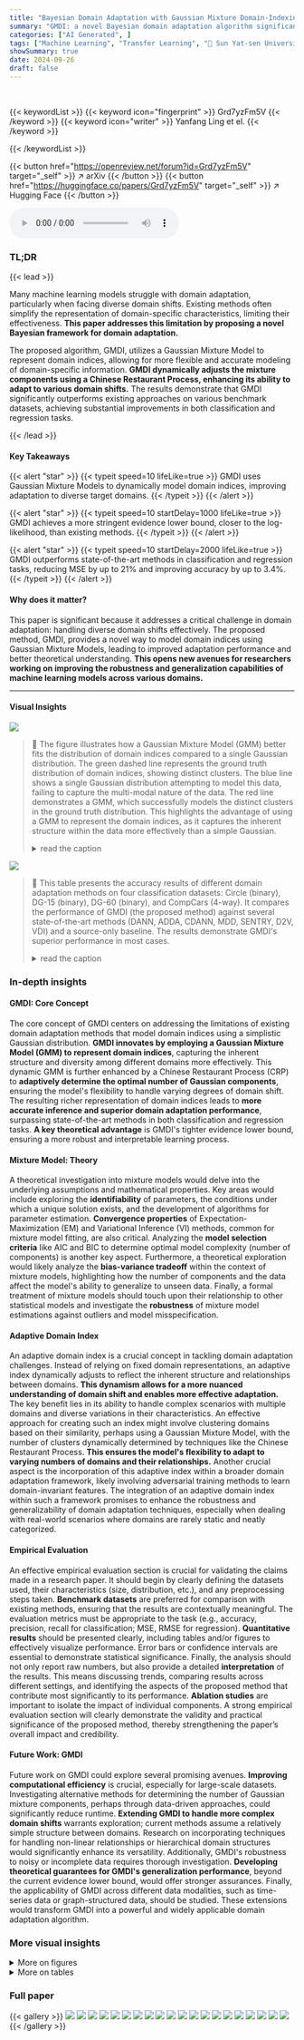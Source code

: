 ```yaml
---
title: "Bayesian Domain Adaptation with Gaussian Mixture Domain-Indexing"
summary: "GMDI: a novel Bayesian domain adaptation algorithm significantly improves adaptation by dynamically modeling domain indices using Gaussian Mixture Models, outperforming state-of-the-art methods."
categories: ["AI Generated", ]
tags: ["Machine Learning", "Transfer Learning", "🏢 Sun Yat-sen University",]
showSummary: true
date: 2024-09-26
draft: false
---
```


<br>

{{< keywordList >}}
{{< keyword icon="fingerprint" >}} Grd7yzFm5V {{< /keyword >}}
{{< keyword icon="writer" >}} Yanfang Ling et el. {{< /keyword >}}
 
{{< /keywordList >}}

{{< button href="https://openreview.net/forum?id=Grd7yzFm5V" target="_self" >}}
↗ arXiv
{{< /button >}}
{{< button href="https://huggingface.co/papers/Grd7yzFm5V" target="_self" >}}
↗ Hugging Face
{{< /button >}}



<audio controls>
    <source src="https://ai-paper-reviewer.com/Grd7yzFm5V/podcast.wav" type="audio/wav">
    Your browser does not support the audio element.
</audio>


### TL;DR


{{< lead >}}

Many machine learning models struggle with domain adaptation, particularly when facing diverse domain shifts. Existing methods often simplify the representation of domain-specific characteristics, limiting their effectiveness.  **This paper addresses this limitation by proposing a novel Bayesian framework for domain adaptation.**



The proposed algorithm, GMDI, utilizes a Gaussian Mixture Model to represent domain indices, allowing for more flexible and accurate modeling of domain-specific information.  **GMDI dynamically adjusts the mixture components using a Chinese Restaurant Process, enhancing its ability to adapt to various domain shifts.**  The results demonstrate that GMDI significantly outperforms existing approaches on various benchmark datasets, achieving substantial improvements in both classification and regression tasks.

{{< /lead >}}


#### Key Takeaways

{{< alert "star" >}}
{{< typeit speed=10 lifeLike=true >}} GMDI uses Gaussian Mixture Models to dynamically model domain indices, improving adaptation to diverse target domains. {{< /typeit >}}
{{< /alert >}}

{{< alert "star" >}}
{{< typeit speed=10 startDelay=1000 lifeLike=true >}} GMDI achieves a more stringent evidence lower bound, closer to the log-likelihood, than existing methods. {{< /typeit >}}
{{< /alert >}}

{{< alert "star" >}}
{{< typeit speed=10 startDelay=2000 lifeLike=true >}} GMDI outperforms state-of-the-art methods in classification and regression tasks, reducing MSE by up to 21% and improving accuracy by up to 3.4%. {{< /typeit >}}
{{< /alert >}}

#### Why does it matter?
This paper is significant because it addresses a critical challenge in domain adaptation: handling diverse domain shifts effectively.  The proposed method, GMDI, provides a novel way to model domain indices using Gaussian Mixture Models, leading to improved adaptation performance and better theoretical understanding.  **This opens new avenues for researchers working on improving the robustness and generalization capabilities of machine learning models across various domains.**

------
#### Visual Insights



![](https://ai-paper-reviewer.com/Grd7yzFm5V/figures_1_1.jpg)

> 🔼 The figure illustrates how a Gaussian Mixture Model (GMM) better fits the distribution of domain indices compared to a single Gaussian distribution.  The green dashed line represents the ground truth distribution of domain indices, showing distinct clusters. The blue line shows a single Gaussian distribution attempting to model this data, failing to capture the multi-modal nature of the data. The red line demonstrates a GMM, which successfully models the distinct clusters in the ground truth distribution. This highlights the advantage of using a GMM to represent the domain indices, as it captures the inherent structure within the data more effectively than a simple Gaussian.
> <details>
> <summary>read the caption</summary>
> Figure 1: Illustration of domain indices modeled by different distributions.
> </details>





![](https://ai-paper-reviewer.com/Grd7yzFm5V/tables_7_1.jpg)

> 🔼 This table presents the accuracy results of different domain adaptation methods on four classification datasets: Circle (binary), DG-15 (binary), DG-60 (binary), and CompCars (4-way).  It compares the performance of GMDI (the proposed method) against several state-of-the-art methods (DANN, ADDA, CDANN, MDD, SENTRY, D2V, VDI) and a source-only baseline. The results demonstrate GMDI's superior performance in most cases.
> <details>
> <summary>read the caption</summary>
> Table 1: Accuracy on binary classification tasks (Circle, DG-15, and DG-60) and 4-way classification task (CompCars).
> </details>





### In-depth insights


#### GMDI: Core Concept
The core concept of GMDI centers on addressing the limitations of existing domain adaptation methods that model domain indices using a simplistic Gaussian distribution.  **GMDI innovates by employing a Gaussian Mixture Model (GMM) to represent domain indices**, capturing the inherent structure and diversity among different domains more effectively.  This dynamic GMM is further enhanced by a Chinese Restaurant Process (CRP) to **adaptively determine the optimal number of Gaussian components**, ensuring the model's flexibility to handle varying degrees of domain shift.  The resulting richer representation of domain indices leads to **more accurate inference and superior domain adaptation performance**, surpassing state-of-the-art methods in both classification and regression tasks.  **A key theoretical advantage** is GMDI's tighter evidence lower bound, ensuring a more robust and interpretable learning process.

#### Mixture Model: Theory
A theoretical investigation into mixture models would delve into the underlying assumptions and mathematical properties.  Key areas would include exploring the **identifiability** of parameters, the conditions under which a unique solution exists, and the development of algorithms for parameter estimation.  **Convergence properties** of Expectation-Maximization (EM) and Variational Inference (VI) methods, common for mixture model fitting, are also critical.  Analyzing the **model selection criteria** like AIC and BIC to determine optimal model complexity (number of components) is another key aspect.  Furthermore, a theoretical exploration would likely analyze the **bias-variance tradeoff** within the context of mixture models, highlighting how the number of components and the data affect the model's ability to generalize to unseen data.  Finally, a formal treatment of mixture models should touch upon their relationship to other statistical models and investigate the **robustness** of mixture model estimations against outliers and model misspecification.

#### Adaptive Domain Index
An adaptive domain index is a crucial concept in tackling domain adaptation challenges.  Instead of relying on fixed domain representations, an adaptive index dynamically adjusts to reflect the inherent structure and relationships between domains. **This dynamism allows for a more nuanced understanding of domain shift and enables more effective adaptation.**  The key benefit lies in its ability to handle complex scenarios with multiple domains and diverse variations in their characteristics.  An effective approach for creating such an index might involve clustering domains based on their similarity, perhaps using a Gaussian Mixture Model, with the number of clusters dynamically determined by techniques like the Chinese Restaurant Process. **This ensures the model's flexibility to adapt to varying numbers of domains and their relationships.**  Another crucial aspect is the incorporation of this adaptive index within a broader domain adaptation framework, likely involving adversarial training methods to learn domain-invariant features.  The integration of an adaptive domain index within such a framework promises to enhance the robustness and generalizability of domain adaptation techniques, especially when dealing with real-world scenarios where domains are rarely static and neatly categorized.

#### Empirical Evaluation
An effective empirical evaluation section is crucial for validating the claims made in a research paper.  It should begin by clearly defining the datasets used, their characteristics (size, distribution, etc.), and any preprocessing steps taken.  **Benchmark datasets** are preferred for comparison with existing methods, ensuring that the results are contextually meaningful.  The evaluation metrics must be appropriate to the task (e.g., accuracy, precision, recall for classification; MSE, RMSE for regression).  **Quantitative results** should be presented clearly, including tables and/or figures to effectively visualize performance.  Error bars or confidence intervals are essential to demonstrate statistical significance.  Finally, the analysis should not only report raw numbers, but also provide a detailed **interpretation** of the results.  This means discussing trends, comparing results across different settings, and identifying the aspects of the proposed method that contribute most significantly to its performance.  **Ablation studies** are important to isolate the impact of individual components.  A strong empirical evaluation section will clearly demonstrate the validity and practical significance of the proposed method, thereby strengthening the paper’s overall impact and credibility.

#### Future Work: GMDI
Future work on GMDI could explore several promising avenues. **Improving computational efficiency** is crucial, especially for large-scale datasets.  Investigating alternative methods for determining the number of Gaussian mixture components, perhaps through data-driven approaches, could significantly reduce runtime.  **Extending GMDI to handle more complex domain shifts** warrants exploration; current methods assume a relatively simple structure between domains. Research on incorporating techniques for handling non-linear relationships or hierarchical domain structures would significantly enhance its versatility. Additionally, GMDI's robustness to noisy or incomplete data requires thorough investigation.  **Developing theoretical guarantees for GMDI's generalization performance**, beyond the current evidence lower bound, would offer stronger assurances.  Finally, the applicability of GMDI across different data modalities, such as time-series data or graph-structured data, should be studied.  These extensions would transform GMDI into a powerful and widely applicable domain adaptation algorithm.


### More visual insights

<details>
<summary>More on figures
</summary>


![](https://ai-paper-reviewer.com/Grd7yzFm5V/figures_3_1.jpg)

> 🔼 This figure illustrates the process of inferring domain indices in the proposed GMDI model. Domain datasets are processed to infer a global domain index, which is modeled as a dynamic Gaussian mixture model in the 'domain-themes' space. For each domain, the model selects the highest probability distribution from the mixture to derive the local domain index for each data point within that domain.
> <details>
> <summary>read the caption</summary>
> Figure 2: The schematic diagram of domain index distributions. It shows the inference of variational Gaussian-shaped distributions for the global domain index, representing domain semantics. The process involves ranking candidate distributions in the 'domain-themes' space, selecting the highest probability one, and deriving the local domain index from it.
> </details>



![](https://ai-paper-reviewer.com/Grd7yzFm5V/figures_4_1.jpg)

> 🔼 This figure shows the graphical models for both VDI (Variational Domain Index) and GMDI (Gaussian Mixture Domain Indexing). The left panel displays VDI, which uses a single Gaussian distribution for the global domain index θ.  The right panel shows GMDI, which models the global domain index θ using a Gaussian Mixture Model (GMM), where the number of components is dynamically determined. Both models share common elements such as local domain index u, data encoding z, and the domain data Dw. The dashed line in GMDI highlights the independence assumption between the global domain index θ and data encoding z.
> <details>
> <summary>read the caption</summary>
> Figure 3: The probabilistic graphical model of VDI (left) and GMDI (right). Edge type '-' denotes the independence between global domain index θ and data encoding z.
> </details>



![](https://ai-paper-reviewer.com/Grd7yzFm5V/figures_9_1.jpg)

> 🔼 This figure displays the Mean Squared Error (MSE) of domain indices for two different tasks on the TPT-48 dataset.  The left panel shows the MSE when adapting from 24 northern states (N) to 24 southern states (S), using latitude as the ground truth domain index. The right panel shows the MSE when adapting from 6 western states (W) to 42 eastern states (E), using longitude as the ground truth.  The figure visually represents the performance of the proposed GMDI and the baseline VDI in inferring domain indices; lower MSE indicates better performance.
> <details>
> <summary>read the caption</summary>
> Figure 4: MSE of domain indices on TPT-48 dataset. Left:N (24) → S (24), ground-truth domain indices are latitude. Right: W (6) → E (42), ground-truth domain indices are longitude.
> </details>



![](https://ai-paper-reviewer.com/Grd7yzFm5V/figures_9_2.jpg)

> 🔼 This figure compares the data encoding generated by two different domain adaptation methods: Variational Domain Index (VDI) and the proposed Gaussian Mixture Domain-Indexing (GMDI).  The t-SNE visualization shows how well each method separates data points belonging to different domains (represented by different colors). GMDI shows a much clearer separation between the domains, indicating better domain adaptation.
> <details>
> <summary>read the caption</summary>
> Figure 7: t-SNE visualization of data encoding on CompCars dataset. Colors indicating different domains{2, 3, 4}. Left: data encoding generated by VDI. Right: data encoding generated by GMDI.
> </details>



![](https://ai-paper-reviewer.com/Grd7yzFm5V/figures_18_1.jpg)

> 🔼 This figure shows the high correlation (0.99) between the inferred domain indices generated by the GMDI model and the true domain indices for the Circle dataset.  Importantly, the GMDI model achieved this high correlation without having access to the true domain indices during training, demonstrating its effectiveness in inferring meaningful domain representations.
> <details>
> <summary>read the caption</summary>
> Figure 8: Inferred domain indices (reduced to 1 dimension by PCA) with true domain indices for dataset Circle. GMDI's inferred indices have a correlation of 0.99 with true indices, even though GMDI does not have access to true indices during training.
> </details>



![](https://ai-paper-reviewer.com/Grd7yzFm5V/figures_20_1.jpg)

> 🔼 The figure visualizes the Circle dataset used in the paper.  The left panel shows the data points colored by their ground-truth domain indices, illustrating the distribution of different domains. The first six domains are highlighted in a green box and are designated as source domains, while the remaining domains serve as target domains. The right panel shows the ground-truth labels for the data points, with red dots representing positive labels and blue crosses representing negative labels. This visualization demonstrates the dataset's structure and the distinction between source and target domains.
> <details>
> <summary>read the caption</summary>
> Figure 9: The Circle dataset with 30 domains. Left: Different colors indicate ground-truth domain indices. The first 6 domains (in the green box) are source domains. Right: Ground-truth labels for Circle, with red dots and blue crosses as positive and negative data points, respectively.
> </details>



![](https://ai-paper-reviewer.com/Grd7yzFm5V/figures_20_2.jpg)

> 🔼 This figure shows two graphs representing the geographical distribution of states in the US, divided into source and target states for two regression tasks on the TPT-48 dataset. Each graph illustrates how the target domains are categorized into three levels based on their distance from the closest source domains: level-1, level-2, and level-3. The left graph depicts the 'W(6) -> E(42)' task, while the right graph represents the 'N(24) -> S(24)' task.
> <details>
> <summary>read the caption</summary>
> Figure 10: Domain graphs for the two adaptation tasks on TPT-48, with black nodes indicating source domains and white nodes indicating target domains. Left: Adaptation from the 24 states in the east to the 24 states in the west. Right: Adaptation from the 24 states in the north to the 24 states in the south.
> </details>



</details>




<details>
<summary>More on tables
</summary>


![](https://ai-paper-reviewer.com/Grd7yzFm5V/tables_8_1.jpg)
> 🔼 This table presents the Mean Squared Error (MSE) results for different domain adaptation methods on the TPT-48 dataset for two regression tasks: W(6)→E(42) and N(24)→S(24).  The MSE is reported for the overall average across all domains, as well as broken down into averages for three levels of target domain difficulty (level-1, level-2, level-3) based on proximity to source domains. Lower MSE values indicate better performance.  The best result for each subset of domains is bolded.
> <details>
> <summary>read the caption</summary>
> Table 2: MSE for various DA methods in both tasks W (6) → E (42) and N (24) → S (24) on TPT-48. We report the average MSE of all domains as well as more detailed average MSE of level-1, level-2, level-3 target domains, respectively. Note that there is only one single DA model per column. We mark the best result with bold face.
> </details>

![](https://ai-paper-reviewer.com/Grd7yzFm5V/tables_19_1.jpg)
> 🔼 This table presents the classification accuracy results of various domain adaptation methods on four different datasets: Circle, DG-15, DG-60, and CompCars.  The datasets vary in the type of classification task (binary or 4-way) and the nature of the data.  The table allows for a comparison of the proposed GMDI algorithm against several state-of-the-art domain adaptation methods, highlighting the improvement in accuracy achieved by GMDI.
> <details>
> <summary>read the caption</summary>
> Table 1: Accuracy on binary classification tasks (Circle, DG-15, and DG-60) and 4-way classification task (CompCars).
> </details>

![](https://ai-paper-reviewer.com/Grd7yzFm5V/tables_21_1.jpg)
> 🔼 This table presents the classification accuracy results achieved by different domain adaptation methods on four benchmark datasets: Circle (binary classification), DG-15 (binary classification), DG-60 (binary classification), and CompCars (4-way classification).  The performance of each method is compared to a baseline where the model is trained only on source data ('Source-only'). The table highlights the improvement in accuracy achieved by GMDI compared to other state-of-the-art methods. 
> <details>
> <summary>read the caption</summary>
> Table 1: Accuracy on binary classification tasks (Circle, DG-15, and DG-60) and 4-way classification task (CompCars).
> </details>

![](https://ai-paper-reviewer.com/Grd7yzFm5V/tables_21_2.jpg)
> 🔼 This table presents the Mean Squared Error (MSE) achieved by different domain adaptation methods on the TPT-48 dataset for two regression tasks: W (6) → E (42) and N (24) → S (24).  The MSE is reported for all domains, as well as broken down by level of difficulty (level-1, level-2, and level-3 target domains, representing increasing distance from the source domain). The best result for each setting is highlighted in bold.
> <details>
> <summary>read the caption</summary>
> Table 2: MSE for various DA methods in both tasks W (6) → E (42) and N (24) → S (24) on TPT-48. We report the average MSE of all domains as well as more detailed average MSE of level-1, level-2, level-3 target domains, respectively. Note that there is only one single DA model per column. We mark the best result with bold face.
> </details>

![](https://ai-paper-reviewer.com/Grd7yzFm5V/tables_22_1.jpg)
> 🔼 This table presents the accuracy, total training time, number of epochs, and time per epoch for three different methods on the CompCars dataset. The methods are VDI, GMDI without CRP (Chinese Restaurant Process), and GMDI with CRP.  The table shows that GMDI achieves the highest accuracy (44.4%) but takes slightly more time per epoch (26s) compared to VDI (19s) and GMDI without CRP (21s).  The total training time is comparable across the three methods, indicating that the added computational cost of the CRP in GMDI is offset by faster convergence.
> <details>
> <summary>read the caption</summary>
> Table 6: The results of the ablation and computational cost experiments on CompCars.
> </details>

</details>




### Full paper

{{< gallery >}}
<img src="https://ai-paper-reviewer.com/Grd7yzFm5V/1.png" class="grid-w50 md:grid-w33 xl:grid-w25" />
<img src="https://ai-paper-reviewer.com/Grd7yzFm5V/2.png" class="grid-w50 md:grid-w33 xl:grid-w25" />
<img src="https://ai-paper-reviewer.com/Grd7yzFm5V/3.png" class="grid-w50 md:grid-w33 xl:grid-w25" />
<img src="https://ai-paper-reviewer.com/Grd7yzFm5V/4.png" class="grid-w50 md:grid-w33 xl:grid-w25" />
<img src="https://ai-paper-reviewer.com/Grd7yzFm5V/5.png" class="grid-w50 md:grid-w33 xl:grid-w25" />
<img src="https://ai-paper-reviewer.com/Grd7yzFm5V/6.png" class="grid-w50 md:grid-w33 xl:grid-w25" />
<img src="https://ai-paper-reviewer.com/Grd7yzFm5V/7.png" class="grid-w50 md:grid-w33 xl:grid-w25" />
<img src="https://ai-paper-reviewer.com/Grd7yzFm5V/8.png" class="grid-w50 md:grid-w33 xl:grid-w25" />
<img src="https://ai-paper-reviewer.com/Grd7yzFm5V/9.png" class="grid-w50 md:grid-w33 xl:grid-w25" />
<img src="https://ai-paper-reviewer.com/Grd7yzFm5V/10.png" class="grid-w50 md:grid-w33 xl:grid-w25" />
<img src="https://ai-paper-reviewer.com/Grd7yzFm5V/11.png" class="grid-w50 md:grid-w33 xl:grid-w25" />
<img src="https://ai-paper-reviewer.com/Grd7yzFm5V/12.png" class="grid-w50 md:grid-w33 xl:grid-w25" />
<img src="https://ai-paper-reviewer.com/Grd7yzFm5V/13.png" class="grid-w50 md:grid-w33 xl:grid-w25" />
<img src="https://ai-paper-reviewer.com/Grd7yzFm5V/14.png" class="grid-w50 md:grid-w33 xl:grid-w25" />
<img src="https://ai-paper-reviewer.com/Grd7yzFm5V/15.png" class="grid-w50 md:grid-w33 xl:grid-w25" />
<img src="https://ai-paper-reviewer.com/Grd7yzFm5V/16.png" class="grid-w50 md:grid-w33 xl:grid-w25" />
<img src="https://ai-paper-reviewer.com/Grd7yzFm5V/17.png" class="grid-w50 md:grid-w33 xl:grid-w25" />
<img src="https://ai-paper-reviewer.com/Grd7yzFm5V/18.png" class="grid-w50 md:grid-w33 xl:grid-w25" />
<img src="https://ai-paper-reviewer.com/Grd7yzFm5V/19.png" class="grid-w50 md:grid-w33 xl:grid-w25" />
<img src="https://ai-paper-reviewer.com/Grd7yzFm5V/20.png" class="grid-w50 md:grid-w33 xl:grid-w25" />
{{< /gallery >}}
